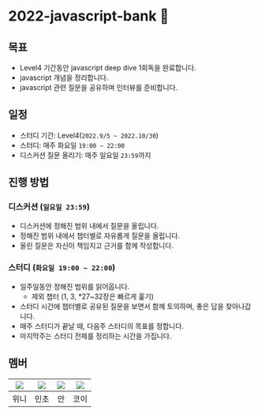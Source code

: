 # 2022-javascript-bank 🏦
## 목표 
- Level4 기간동안 javascript deep dive 1회독을 완료합니다.
- javascript 개념을 정리합니다.
- javascript 관련 질문을 공유하며 인터뷰를 준비합니다.

## 일정 
- 스터디 기간: 
  Level4(`2022.9/5 ~ 2022.10/30`)
- 스터디:
  매주 화요일 `19:00 ~ 22:00`
- 디스커션 질문 올리기:
  매주 일요일 `23:59`까지  

## 진행 방법 
### 디스커션 (`일요일 23:59`)
- 디스커션에 정해진 범위 내에서 질문을 올립니다. 
- 정해진 범위 내에서 챕터별로 자유롭게 질문을 올립니다. 
- 올린 질문은 자신이 책임지고 근거를 함께 작성합니다. 
  
### 스터디 (`화요일 19:00 ~ 22:00`)
- 일주일동안 정해진 범위를 읽어옵니다. 
  - 제외 챕터 (1, 3, *27~32장은 빠르게 훑기)
- 스터디 시간에 챕터별로 공유된 질문을 보면서 함께 토의하며, 좋은 답을 찾아나갑니다. 
- 매주 스터디가 끝날 때, 다음주 스터디의 목표를 정합니다. 
- 마지막주는 스터디 전체를 정리하는 시간을 가집니다. 


## 멤버 
|[![](https://github.com/rladpwl0512.png?size=80)](https://github.com/rladpwl0512)|[![](https://github.com/jswith.png?size=80)](https://github.com/jswith) |[![](https://github.com/jin7969.png?size=80)](https://github.com/jin7969) | [![](https://github.com/InKyoJeong.png?size=80)](https://github.com/InKyoJeong) | 
|:---:|:---:|:---:|:---:|
| 위니 | 민초 | 안 | 코이 |
